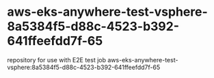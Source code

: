 # aws-eks-anywhere-test-vsphere-8a5384f5-d88c-4523-b392-641ffeefdd7f-65
repository for use with E2E test job aws-eks-anywhere-test-vsphere:8a5384f5-d88c-4523-b392-641ffeefdd7f-65
